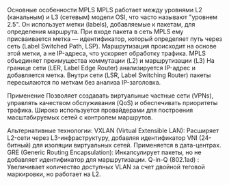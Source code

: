 Основные особенности MPLS
MPLS работает между уровнями L2 (канальным) и L3 (сетевым) модели OSI, что часто называют "уровнем 2.5". Он использует метки (labels), добавляемые к пакетам, для определения маршрута.
При входе пакета в сеть MPLS ему присваивается метка — идентификатор, который определяет путь через сеть (Label Switched Path, LSP). Маршрутизация происходит на основе этой метки, а не IP-адреса, что ускоряет обработку трафика.
MPLS объединяет преимущества коммутации (L2) и маршрутизации (L3)
На границе сети (LER, Label Edge Router) анализируется IP-адрес и добавляется метка.
Внутри сети (LSR, Label Switching Router) пакеты пересылаются по меткам без анализа IP-заголовка.

Применение
Позволяет создавать виртуальные частные сети (VPNs), управлять качеством обслуживания (QoS) и обеспечивать приоритеты трафика.
Широко используется провайдерами для построения масштабируемых сетей с контролем маршрутов.

Альтернативные технологии:
VXLAN (Virtual Extensible LAN): Расширяет L2-сети через L3-инфраструктуру, добавляя идентификатор VNI (24-битный) для изоляции виртуальных сетей. Применяется в дата-центрах.
GRE (Generic Routing Encapsulation): Инкапсулирует пакеты, но не добавляет идентификатор для маршрутизации.
Q-in-Q (802.1ad) : Увеличивает количество доступных VLAN за счет двойной теговой маркировки, но работает на L2.
